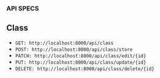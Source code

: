 ### API SPECS
## Class
- `GET: http://localhost:8000/api/class`
- `POST: http://localhost:8000/api/class/store`
- `PATCH: http://localhost:8000/api/class/edit/{id}`
- `PUT: http://localhost:8000/api/class/update/{id}`
- `DELETE: http://localhost:8000/api/class/delete/{id}`
